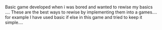 Basic game developed when i was bored and wanted to rewise my basics ....
These are the best ways to rewise by implementing them into a games....
for example I have used basic if else in this game and tried to keep it simple....

